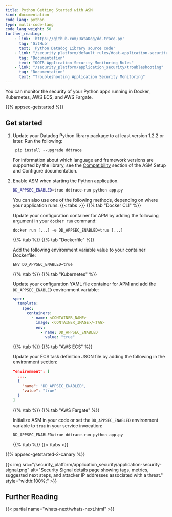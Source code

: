 ```yaml
---
title: Python Getting Started with ASM
kind: documentation
code_lang: python
type: multi-code-lang
code_lang_weight: 50
further_reading:
    - link: 'https://github.com/DataDog/dd-trace-py'
      tag: 'GitHub'
      text: 'Python Datadog Library source code'
    - link: "/security_platform/default_rules/#cat-application-security"
      tag: "Documentation"
      text: "OOTB Application Security Monitoring Rules"
    - link: "/security_platform/application_security/troubleshooting"
      tag: "Documentation"
      text: "Troubleshooting Application Security Monitoring"
---
```


You can monitor the security of your Python apps running in Docker, Kubernetes, AWS ECS, and AWS Fargate.

{{% appsec-getstarted %}}

## Get started

1. Update your Datadog Python library package to at least version 1.2.2 or later. Run the following:
   ```shell
    pip install --upgrade ddtrace
   ```

   For information about which language and framework versions are supported by the library, see the [Compatibility][1] section of the ASM Setup and Configure documentation.

2. Enable ASM when starting the Python application.

   ```bash
   DD_APPSEC_ENABLED=true ddtrace-run python app.py
   ```

    You can also use one of the following methods, depending on where your application runs:
   {{< tabs >}}
   {{% tab "Docker CLI" %}}

   Update your configuration container for APM by adding the following argument in your `docker run` command:

   ```shell
   docker run [...] -e DD_APPSEC_ENABLED=true [...]
   ```

   {{% /tab %}}
   {{% tab "Dockerfile" %}}

   Add the following environment variable value to your container Dockerfile:

   ```shell
   ENV DD_APPSEC_ENABLED=true
   ```

   {{% /tab %}}
   {{% tab "Kubernetes" %}}

   Update your configuration YAML file container for APM and add the `DD_APPSEC_ENABLED` environment variable:

   ```yaml
   spec:
     template:
       spec:
         containers:
           - name: <CONTAINER_NAME>
             image: <CONTAINER_IMAGE>/<TAG>
             env:
               - name: DD_APPSEC_ENABLED
                 value: "true"
   ```

   {{% /tab %}}
   {{% tab "AWS ECS" %}}

   Update your ECS task definition JSON file by adding the following in the environment section:

   ```json
   "environment": [
     ...,
     {
       "name": "DD_APPSEC_ENABLED",
       "value": "true"
     }
   ]
   ```

   {{% /tab %}}
   {{% tab "AWS Fargate" %}}

   Initialize ASM in your code or set the `DD_APPSEC_ENABLED` environment variable to `true` in your service invocation:
   ```shell
   DD_APPSEC_ENABLED=true ddtrace-run python app.py
   ```

   {{% /tab %}}
   {{< /tabs >}}

{{% appsec-getstarted-2-canary %}}

{{< img src="/security_platform/application_security/application-security-signal.png" alt="Security Signal details page showing tags, metrics, suggested next steps, and attacker IP addresses associated with a threat." style="width:100%;" >}}

## Further Reading

{{< partial name="whats-next/whats-next.html" >}}

[1]: /security_platform/application_security/setup_and_configure/?code-lang=python#compatibility
